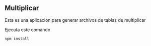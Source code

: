 ## Multiplicar 

Esta es una aplicacion para generar archivos de tablas de multiplicar

Ejecuta este comando
```
npm install
```
